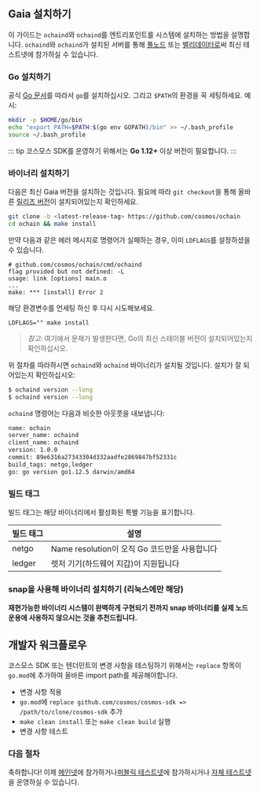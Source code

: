 ## Gaia 설치하기

이 가이드는 `ochaind`와 `ochaind`를 엔트리포인트를 시스템에 설치하는 방법을 설명합니다. `ochaind`와 `ochaind`가 설치된 서버를 통해 [풀노드](./join-testnet.md#run-a-full-node) 또는 [밸리데이터로](./validators/validator-setup.md)써 최신 테스트넷에 참가하실 수 있습니다.

### Go 설치하기

공식 [Go 문서](https://golang.org/doc/install)를 따라서 `go`를 설치하십시오. 그리고 `$PATH`의 환경을 꼭 세팅하세요. 예시:

```bash
mkdir -p $HOME/go/bin
echo "export PATH=$PATH:$(go env GOPATH)/bin" >> ~/.bash_profile
source ~/.bash_profile
```

::: tip
코스모스 SDK를 운영하기 위해서는 **Go 1.12+** 이상 버전이 필요합니다.
:::

### 바이너리 설치하기

다음은 최신 Gaia 버전을 설치하는 것입니다. 필요에 따라 `git checkout`을 통해 올바른 [릴리즈 버전](https://github.com/cosmos/ochain/releases)이 설치되어있는지 확인하세요.

```bash
git clone -b <latest-release-tag> https://github.com/cosmos/ochain
cd ochain && make install
```

만약 다음과 같은 에러 메시지로 명령어가 실패하는 경우, 이미 `LDFLAGS`를 설정하셨을 수 있습니다.

```
# github.com/cosmos/ochain/cmd/ochaind
flag provided but not defined: -L
usage: link [options] main.o
...
make: *** [install] Error 2
```

해당 환경변수를 언세팅 하신 후 다시 시도해보세요.

```
LDFLAGS="" make install
```

> _참고_: 여기에서 문제가 발생한다면, Go의 최신 스테이블 버전이 설치되어있는지 확인하십시오.

위 절차를 따라하시면 `ochaind`와 `ochaind` 바이너리가 설치될 것입니다. 설치가 잘 되어있는지 확인하십시오:

```bash
$ ochaind version --long
$ ochaind version --long
```

`ochaind` 명령어는 다음과 비슷한 아웃풋을 내보냅니다:

```bash
name: ochain
server_name: ochaind
client_name: ochaind
version: 1.0.0
commit: 89e6316a27343304d332aadfe2869847bf52331c
build_tags: netgo,ledger
go: go version go1.12.5 darwin/amd64
```

### 빌드 태그

빌드 태그는 해당 바이너리에서 활성화된 특별 기능을 표기합니다.

| 빌드 태그 | 설명                                          |
| --------- | --------------------------------------------- |
| netgo     | Name resolution이 오직 Go 코드만을 사용합니다 |
| ledger    | 렛저 기기(하드웨어 지갑)이 지원됩니다         |

### snap을 사용해 바이너리 설치하기 (리눅스에만 해당)

**재현가능한 바이너리 시스템이 완벽하게 구현되기 전까지 snap 바이너리를 실제 노드 운용에 사용하지 않으시는 것을 추천드립니다.**

## 개발자 워크플로우

코스모스 SDK 또는 텐더민트의 변경 사항을 테스팅하기 위해서는 `replace` 항목이 `go.mod`에 추가하여 올바른 import path를 제공해야합니다.

- 변경 사항 적용
- `go.mod`에 `replace github.com/cosmos/cosmos-sdk => /path/to/clone/cosmos-sdk` 추가
- `make clean install` 또는 `make clean build` 실행
- 변경 사항 테스트

### 다음 절차

축하합니다! 이제 [메인넷](./join-mainnet.md)에 참가하거나[퍼블릭 테스트넷](./join-testnet.md)에 참가하시거나 [자체 테스트넷](./deploy-testnet.md)을 운영하실 수 있습니다.
